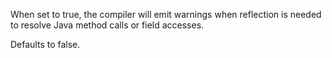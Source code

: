 When set to true, the compiler will emit warnings when reflection is
  needed to resolve Java method calls or field accesses.

  Defaults to false.